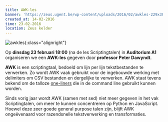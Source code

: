 ```yaml
---
title: AWK-les
banner: 'https://zeus.ugent.be/wp-content/uploads/2016/02/awkles-229x300.jpg'
created_at: 14-02-2016
time: 23-02-2016
location: Zeus kelder
---
```


![awkles](https://zeus.ugent.be/wp-content/uploads/2016/02/awkles-229x300.jpg){:class="alignright"}

Op **dinsdag 23 februari 18:00** (na de les Scriptingtalen) in **Auditorium A1** organiseren we een **AWK-les** gegeven door **professor Peter Dawyndt**.

**AWK** is een scriptingtaal, bedoeld om lijn per lijn tekstbestanden te verwerken. Zo wordt AWK vaak gebruikt voor de ingebouwde werking met delimiters om CSV bestanden en dergelijke te verwerken. AWK staat tevens bekend om de talloze [one-liners](https://www.pement.org/awk/awk1line.txt) die in de command line gebruikt kunnen worden.

Sinds vorig jaar wordt AWK (samen met sed) niet meer gegeven in het vak Scriptingtalen, om meer te kunnen concentreren op Python en JavaScript. Hoewel deze zeer goede general purpose talen zijn, blijft AWK ongeëvenaard voor razendsnelle tekstverwerking en transformaties.
